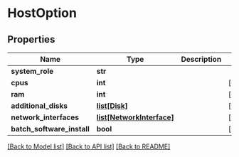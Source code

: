 # HostOption

## Properties
Name | Type | Description | Notes
------------ | ------------- | ------------- | -------------
**system_role** | **str** |  | 
**cpus** | **int** |  | [optional] 
**ram** | **int** |  | [optional] 
**additional_disks** | [**list[Disk]**](Disk.md) |  | [optional] 
**network_interfaces** | [**list[NetworkInterface]**](NetworkInterface.md) |  | [optional] 
**batch_software_install** | **bool** |  | [optional] 

[[Back to Model list]](../README.md#documentation-for-models) [[Back to API list]](../README.md#documentation-for-api-endpoints) [[Back to README]](../README.md)


